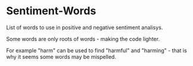 # Sentiment-Words
List of words to use in positive and negative sentiment analisys. 

Some words are only roots of words - making the code lighter.

For example "harm" can be used to find "harmful" and "harming" - that is why it seems some words may be mispelled.
